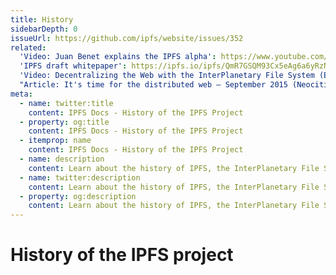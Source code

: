 ```yaml
---
title: History
sidebarDepth: 0
issueUrl: https://github.com/ipfs/website/issues/352
related:
  'Video: Juan Benet explains the IPFS alpha': https://www.youtube.com/watch?v=skMTdSEaCtA
  'IPFS draft whitepaper': https://ipfs.io/ipfs/QmR7GSQM93Cx5eAg6a6yRzNde1FQv7uL6X1o4k7zrJa3LX/ipfs.draft3.pdf
  'Video: Decentralizing the Web with the InterPlanetary File System (Epicenter Podcast)': https://www.youtube.com/watch?v=erB7i6Uc4DM
  "Article: It's time for the distributed web — September 2015 (Neocities)": https://blog.neocities.org/blog/2015/09/08/its-time-for-the-distributed-web.html
meta:
  - name: twitter:title
    content: IPFS Docs - History of the IPFS Project
  - property: og:title
    content: IPFS Docs - History of the IPFS Project
  - itemprop: name
    content: IPFS Docs - History of the IPFS Project
  - name: description
    content: Learn about the history of IPFS, the InterPlanetary File System.
  - name: twitter:description
    content: Learn about the history of IPFS, the InterPlanetary File System.
  - property: og:description
    content: Learn about the history of IPFS, the InterPlanetary File System.
---
```


# History of the IPFS project

<ContentStatus />
